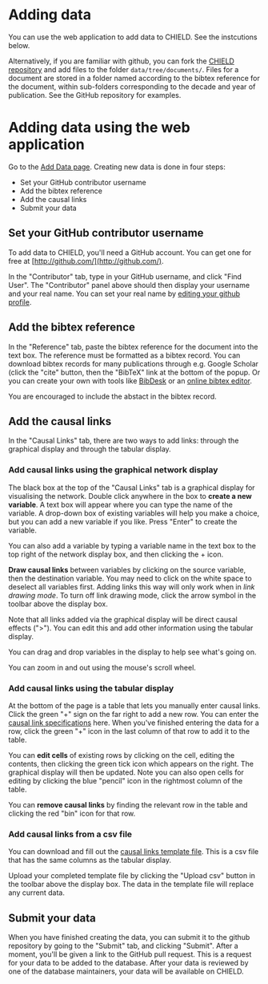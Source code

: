 <script type="text/javascript" src="js/jquery-3.2.1.min.js"></script>

<link rel="stylesheet" href="https://maxcdn.bootstrapcdn.com/bootstrap/4.0.0-alpha.6/css/bootstrap.min.css" integrity="sha384-rwoIResjU2yc3z8GV/NPeZWAv56rSmLldC3R/AZzGRnGxQQKnKkoFVhFQhNUwEyJ" crossorigin="anonymous">

<script src="https://maxcdn.bootstrapcdn.com/bootstrap/4.0.0-alpha.6/js/bootstrap.min.js" integrity="sha384-vBWWzlZJ8ea9aCX4pEW3rVHjgjt7zpkNpZk+02D9phzyeVkE+jo0ieGizqPLForn" crossorigin="anonymous"></script>

<script type="text/javascript">
$(document).ready(function(){
  $('#header').load('header.html', function(){
    $('#HelpHREF').addClass('active');
  }); 
});
</script>

<div id="header"></div>


#  Adding data

You can use the web application to add data to CHIELD.  See the instcutions below.

Alternatively, if you are familiar with github, you can fork the [CHIELD repository](https://github.com/CHIELDOnline/CHIELD) and add files to the folder `data/tree/documents/`.  Files for a document are stored in a folder named according to the bibtex reference for the document, within sub-folders corresponding to the decade and year of publication.  See the GitHub repository for examples.

# Adding data using the web application

Go to the [Add Data page](addData.html).  Creating new data is done in four steps:

-  Set your GitHub contributor username
-  Add the bibtex reference
-  Add the causal links
-  Submit your data

## Set your GitHub contributor username

To add data to CHIELD, you'll need a GitHub account.  You can get one for free at [http://github.com/](http://github.com/).

In the "Contributor" tab, type in your GitHub username, and click "Find User".  The "Contributor" panel above should then display your username and your real name.  You can set your real name by [editing your github profile](https://github.com/settings/profile).

## Add the bibtex reference

In the "Reference" tab, paste the bibtex reference for the document into the text box.  The reference must be formatted as a bibtex record.  You can download bibtex records for many publications through e.g. Google Scholar (click the "cite" button, then the "BibTeX" link at the bottom of the popup.  Or you can create your own with tools like [BibDesk](https://bibdesk.sourceforge.io/) or an [online bibtex editor](http://truben.no/latex/bibtex/).

You are encouraged to include the abstact in the bibtex record.

## Add the causal links

In the "Causal Links" tab, there are two ways to add links: through the graphical display and through the tabular display.

###  Add causal links using the graphical network display

The black box at the top of the "Causal Links" tab is a graphical display for visualising the network.  Double click anywhere in the box to **create a new variable**.  A text box will appear where you can type the name of the variable.  A drop-down box of existing variables will help you make a choice, but you can add a new variable if you like.  Press "Enter" to create the variable.

You can also add a variable by typing a variable name in the text box to the top right of the network display box, and then clicking the + icon.

**Draw causal links** between variables by clicking on the source variable, then the destination variable.  You may need to click on the white space to deselect all variables first.  Adding links this way will only work when in *link drawing mode*.  To turn off link drawing mode, click the arrow symbol in the toolbar above the display box.

Note that all links added via the graphical display will be direct causal effects (">").  You can edit this and add other information using the tabular display.

You can drag and drop variables in the display to help see what's going on.

You can zoom in and out using the mouse's scroll wheel.


###  Add causal links using the tabular display

At the bottom of the page is a table that lets you manually enter causal links.  Click the green "+" sign on the far right to add a new row.  You can enter the [causal link specifications](Help_CausalLinkSpecifications.html) here.  When you've finished entering the data for a row, click the green "+" icon in the last column of that row to add it to the table.

You can **edit cells** of existing rows by clicking on the cell, editing the contents, then clicking the green tick icon which appears on the right.  The graphical display will then be updated.  Note you can also open cells for editing by clicking the blue "pencil" icon in the rightmost column of the table.

You can **remove causal links** by finding the relevant row in the table and clicking the red "bin" icon for that row.

###  Add causal links from a csv file

You can download and fill out the [causal links template file](downloads/CausalLinks_Template.csv).  This is a csv file that has the same columns as the tabular display.  

Upload your completed template file by clicking the "Upload csv" button in the toolbar above the display box.  The data in the template file will replace any current data.

## Submit your data

When you have finished creating the data, you can submit it to the github repository by going to the "Submit" tab, and clicking "Submit".  After a moment, you'll be given a link to the GitHub pull request.  This is a request for your data to be added to the database.  After your data is reviewed by one of the database maintainers, your data will be available on CHIELD.